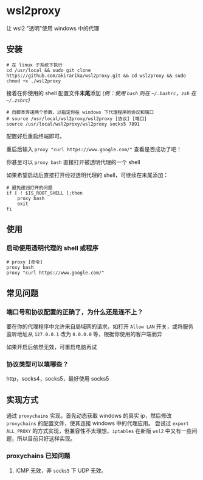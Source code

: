 # wsl2proxy

让 wsl2 "透明"使用 windows 中的代理

## 安装

```shellscript
# 在 linux 子系统下执行
cd /usr/local && sudo git clone https://github.com/akirarika/wsl2proxy.git && cd wsl2proxy && sudo chmod +x ./wsl2proxy
```

接着在你使用的 shell 配置文件**末尾**添加 *(例：使用 `bash` 则在 `~/.bashrc`，`zsh` 在 `~/.zshrc`)*

```shellscript
# 向脚本传递两个参数，以指定你在 windows 下代理程序的协议和端口
# source /usr/local/wsl2proxy/wsl2proxy [协议] [端口]
source /usr/local/wsl2proxy/wsl2proxy socks5 7891
```

配置好后重启终端即可。

重启后输入 `proxy "curl https://www.google.com/"` 查看是否成功了吧！

你甚至可以 `proxy bash` 直接打开被透明代理的一个 shell

如果希望启动后直接打开经过透明代理的 shell，可继续在末尾添加：

```shellscript
# 避免递归打开的问题
if [ ! $IS_ROOT_SHELL ];then
    proxy bash
    exit
fi
```

## 使用

### 启动使用透明代理的 shell 或程序

```shellscript
# proxy [命令]
proxy bash
proxy "curl https://www.google.com/"
```

## 常见问题

### 端口号和协议配置的正确了，为什么还是连不上？

要在你的代理程序中允许来自局域网的请求，如打开 `Allow LAN` 开关，或将服务监听地址从 `127.0.0.1` 改为 `0.0.0.0` 等，根据你使用的客户端而异

如果开启后依然无效，可重启电脑再试

### 协议类型可以填哪些？

http，socks4，socks5，最好使用 socks5

## 实现方式

通过 `proxychains` 实现，首先动态获取 windows 的真实 ip，然后修改 `proxychains` 的配置文件，使其连接 windows 中的代理应用。
尝试过 `export ALL_PROXY` 的方式实现，但兼容性不太理想，`iptables` 在新版 `wsl2` 中又有一些问题，所以目前只好这样实现。

### proxychains 已知问题

1. ICMP 无效，非 `socks5` 下 UDP 无效。
